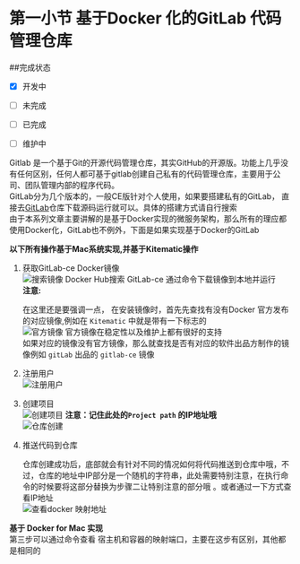 # 第一小节 基于Docker 化的GitLab 代码管理仓库  

##完成状态  

- [x] 开发中
- [ ] 未完成
- [ ] 已完成
- [ ] 维护中   
  

Gitlab 是一个基于Git的开源代码管理仓库，其实GitHub的开源版。功能上几乎没有任何区别，任何人都可基于gitlab创建自己私有的代码管理仓库，主要用于公司、团队管理内部的程序代码。  
     GitLab分为几个版本的，一般CE版针对个人使用，如果要搭建私有的GitLab， 直接去[GitLab](https://github.com/gitlabhq/gitlabhq.git)仓库下载源码运行就可以。具体的搭建方式请自行搜索      
     由于本系列文章主要讲解的是基于Docker实现的微服务架构，那么所有的理应都使用Docker化，GitLab也不例外，下面是如果实现基于Docker的GitLab   
     
 
 __以下所有操作基于Mac系统实现,并基于Kitematic操作__    
 
1. 获取GitLab-ce Docker镜像    
    ![搜索镜像](http://ozjlhf9e0.bkt.clouddn.com/20171118151098030197139.png)
    Docker Hub搜索 GitLab-ce 通过命令下载镜像到本地并运行  
    __注意:__   
    
    在这里还是要强调一点， 在安装镜像时，首先先查找有没有Docker 官方发布的对应镜像,例如在 `Kitematic` 中就是带有一下标志的  
    ![官方镜像](http://ozjlhf9e0.bkt.clouddn.com/20171118151098038871137.png) 
    官方镜像在稳定性以及维护上都有很好的支持   
    如果对应的镜像没有官方镜像，那么就查找是否有对应的软件出品方制作的镜像例如 `gitLab` 出品的 `gitlab-ce` 镜像     
2.  注册用户  
    ![注册用户](http://omy43wh36.bkt.clouddn.com/Snip20171109_6.png)   

3. 创建项目  
    ![创建项目](http://omy43wh36.bkt.clouddn.com/Snip20171109_8.png)
    __注意：记住此处的`Project path` 的IP地址哦__  
    ![仓库创建](http://omy43wh36.bkt.clouddn.com/Snip20171109_5.png)
4. 推送代码到仓库    

    仓库创建成功后，底部就会有针对不同的情况如何将代码推送到仓库中哦，不过，仓库的地址中IP部分是一个随机的字符串，此处需要特别注意，在执行命令的时候要将这部分替换为步骤二让特别注意的部分哦 。或者通过一下方式查看IP地址  
    ![查看docker 映射地址](http://omy43wh36.bkt.clouddn.com/Snip20171109_7.png)
    

__基于 Docker for Mac 实现__  
第三步可以通过命令查看 宿主机和容器的映射端口，主要在这步有区别，其他都是相同的  

    
      
       
     

